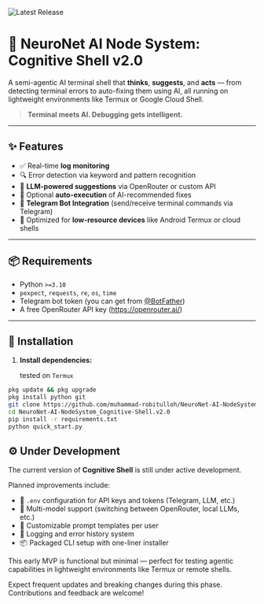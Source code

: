 ![Latest Release](https://img.shields.io/github/v/release/muhammad-robitulloh/NeuroNet-AI-NodeSystem_Cognitive-Shell.v2.0?style=flat-square)

# 🧠 NeuroNet AI Node System: Cognitive Shell v2.0

A semi-agentic AI terminal shell that **thinks**, **suggests**, and **acts** — from detecting terminal errors to auto-fixing them using AI, all running on lightweight environments like Termux or Google Cloud Shell.

> **Terminal meets AI. Debugging gets intelligent.**

---

## ✨ Features

- ✅ Real-time **log monitoring**
- 🔍 Error detection via keyword and pattern recognition
- 🤖 **LLM-powered suggestions** via OpenRouter or custom API
- 🔁 Optional **auto-execution** of AI-recommended fixes
- 💬 **Telegram Bot Integration** (send/receive terminal commands via Telegram)
- 📱 Optimized for **low-resource devices** like Android Termux or cloud shells


---

## 📦 Requirements

- Python `>=3.10`
- `pexpect`, `requests`, `re`, `os`, `time`
- Telegram bot token (you can get from [@BotFather](https://t.me/botfather))
- A free OpenRouter API key (https://openrouter.ai/)

---

## 🚀 Installation

1. **Install dependencies:**

   tested on `Termux`

```bash
pkg update && pkg upgrade
pkg install python git
git clone https://github.com/muhammad-robitulloh/NeuroNet-AI-NodeSystem_Cognitive-Shell.v2.0.git
cd NeuroNet-AI-NodeSystem_Cognitive-Shell.v2.0
pip install -r requirements.txt
python quick_start.py
```

## ⚙️ Under Development

The current version of **Cognitive Shell** is still under active development.

Planned improvements include:
- 🔐 `.env` configuration for API keys and tokens (Telegram, LLM, etc.)
- 🧠 Multi-model support (switching between OpenRouter, local LLMs, etc.)
- 💬 Customizable prompt templates per user
- 📂 Logging and error history system
- 📦 Packaged CLI setup with one-liner installer

This early MVP is functional but minimal — perfect for testing agentic capabilities in lightweight environments like Termux or remote shells.

Expect frequent updates and breaking changes during this phase. Contributions and feedback are welcome!

